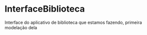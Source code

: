 # InterfaceBiblioteca
Interface do aplicativo de biblioteca que estamos fazendo, primeira modelação dela
